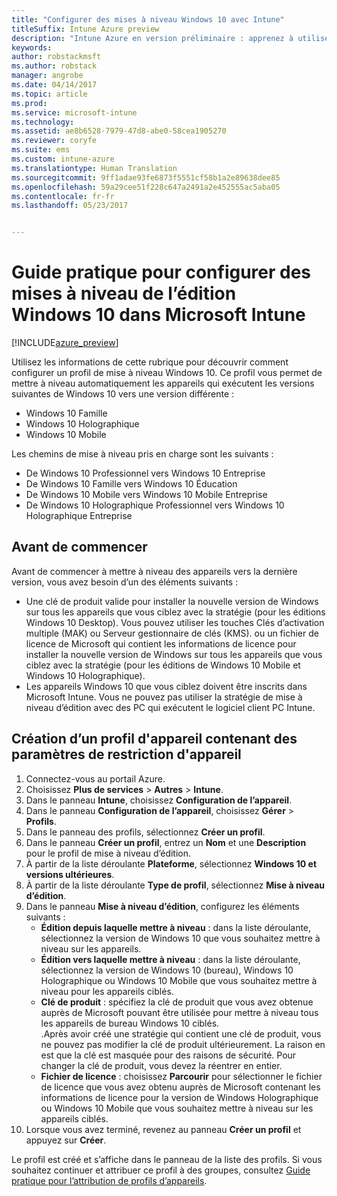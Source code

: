 ```yaml
---
title: "Configurer des mises à niveau Windows 10 avec Intune"
titleSuffix: Intune Azure preview
description: "Intune Azure en version préliminaire : apprenez à utiliser Intune pour mettre à niveau vers une version différente les appareils Windows 10 que vous gérez."
keywords: 
author: robstackmsft
ms.author: robstack
manager: angrobe
ms.date: 04/14/2017
ms.topic: article
ms.prod: 
ms.service: microsoft-intune
ms.technology: 
ms.assetid: ae8b6528-7979-47d8-abe0-58cea1905270
ms.reviewer: coryfe
ms.suite: ems
ms.custom: intune-azure
ms.translationtype: Human Translation
ms.sourcegitcommit: 9ff1adae93fe6873f5551cf58b1a2e89638dee85
ms.openlocfilehash: 59a29cee51f228c647a2491a2e452555ac5aba05
ms.contentlocale: fr-fr
ms.lasthandoff: 05/23/2017


---
```


# <a name="how-to-configure-windows-10-edition-upgrades-in-microsoft-intune"></a>Guide pratique pour configurer des mises à niveau de l’édition Windows 10 dans Microsoft Intune

[!INCLUDE[azure_preview](./includes/azure_preview.md)]

Utilisez les informations de cette rubrique pour découvrir comment configurer un profil de mise à niveau Windows 10. Ce profil vous permet de mettre à niveau automatiquement les appareils qui exécutent les versions suivantes de Windows 10 vers une version différente :

- Windows 10 Famille
- Windows 10 Holographique
- Windows 10 Mobile


Les chemins de mise à niveau pris en charge sont les suivants :

- De Windows 10 Professionnel vers Windows 10 Entreprise
- De Windows 10 Famille vers Windows 10 Éducation
- De Windows 10 Mobile vers Windows 10 Mobile Entreprise
- De Windows 10 Holographique Professionnel vers Windows 10 Holographique Entreprise


## <a name="before-you-start"></a>Avant de commencer
Avant de commencer à mettre à niveau des appareils vers la dernière version, vous avez besoin d’un des éléments suivants :

- Une clé de produit valide pour installer la nouvelle version de Windows sur tous les appareils que vous ciblez avec la stratégie (pour les éditions Windows 10 Desktop). Vous pouvez utiliser les touches Clés d’activation multiple (MAK) ou Serveur gestionnaire de clés (KMS). ou un fichier de licence de Microsoft qui contient les informations de licence pour installer la nouvelle version de Windows sur tous les appareils que vous ciblez avec la stratégie (pour les éditions de Windows 10 Mobile et Windows 10 Holographique).
- Les appareils Windows 10 que vous ciblez doivent être inscrits dans Microsoft Intune. Vous ne pouvez pas utiliser la stratégie de mise à niveau d’édition avec des PC qui exécutent le logiciel client PC Intune.

## <a name="create-a-device-profile-containing-device-restriction-settings"></a>Création d’un profil d'appareil contenant des paramètres de restriction d'appareil

1. Connectez-vous au portail Azure.
2. Choisissez **Plus de services** > **Autres** > **Intune**.
3. Dans le panneau **Intune**, choisissez **Configuration de l’appareil**.
2. Dans le panneau **Configuration de l’appareil**, choisissez **Gérer** > **Profils**.
3. Dans le panneau des profils, sélectionnez **Créer un profil**.
4. Dans le panneau **Créer un profil**, entrez un **Nom** et une **Description** pour le profil de mise à niveau d’édition.
5. À partir de la liste déroulante **Plateforme**, sélectionnez **Windows 10 et versions ultérieures**.
6. À partir de la liste déroulante **Type de profil**, sélectionnez **Mise à niveau d’édition**.
7. Dans le panneau **Mise à niveau d’édition**, configurez les éléments suivants :
    - **Édition depuis laquelle mettre à niveau** : dans la liste déroulante, sélectionnez la version de Windows 10 que vous souhaitez mettre à niveau sur les appareils.
    - **Édition vers laquelle mettre à niveau** : dans la liste déroulante, sélectionnez la version de Windows 10 (bureau), Windows 10 Holographique ou Windows 10 Mobile que vous souhaitez mettre à niveau pour les appareils ciblés.
    - **Clé de produit** : spécifiez la clé de produit que vous avez obtenue auprès de Microsoft pouvant être utilisée pour mettre à niveau tous les appareils de bureau Windows 10 ciblés.<br>.Après avoir créé une stratégie qui contient une clé de produit, vous ne pouvez pas modifier la clé de produit ultérieurement. La raison en est que la clé est masquée pour des raisons de sécurité. Pour changer la clé de produit, vous devez la réentrer en entier.
    - **Fichier de licence** : choisissez **Parcourir** pour sélectionner le fichier de licence que vous avez obtenu auprès de Microsoft contenant les informations de licence pour la version de Windows Holographique ou Windows 10 Mobile que vous souhaitez mettre à niveau sur les appareils ciblés.
8. Lorsque vous avez terminé, revenez au panneau **Créer un profil** et appuyez sur **Créer**.

Le profil est créé et s’affiche dans le panneau de la liste des profils.
Si vous souhaitez continuer et attribuer ce profil à des groupes, consultez [Guide pratique pour l’attribution de profils d’appareils](device-profile-assign.md).


